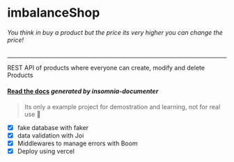 # imbalanceShop
###### You think in buy a product but the price its very higher you can change the price!

------------


REST API of products where everyone can create, modify and delete Products

#### [Read the docs](https://imbalanceshop.vercel.app/ "Read the docs")  *generated by insomnia-documenter*

> Its only a example project for demostration and learning, not for real use 🙂

- [x] fake database with faker
- [x] data validation with Joi
- [x] Middlewares to manage errors with Boom
- [x] Deploy using vercel
